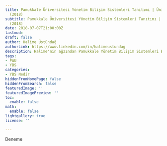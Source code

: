 ```yaml
---
title: Pamukkale Üniversitesi Yönetim Bilişim Sistemleri Tanıtımı | ÜnilidenÖğren
  (2018)
subtitle: Pamukkale Üniversitesi Yönetim Bilişim Sistemleri Tanıtımı | ÜnilidenÖğren
  (2018)
date: 2018-07-07T21:00:00Z
lastmod: 
draft: false
author: Halime Üstündağ
authorLink: https://www.linkedin.com/in/halimeustundag
description: Halime'nin ağzından Pamukkale Yönetim Bilişim Sistemleri Bölümü
tags:
- PAU
- YBS
categories:
- YBS Nedir
hiddenFromHomePage: false
hiddenFromSearch: false
featuredImage: ''
featuredImagePreview: ''
toc:
  enable: false
math:
  enable: false
lightgallery: true
license: ''

---
```

Deneme